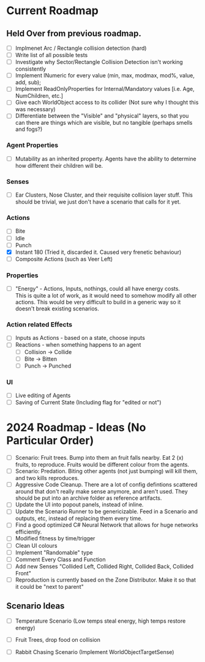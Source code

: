 # Current Roadmap

## Held Over from previous roadmap.
* [ ] Implmenet Arc / Rectangle collision detection (hard)
* [ ] Write list of all possible tests
* [ ] Investigate why Sector/Rectangle Collision Detection isn't working consistently
* [ ] Implement INumeric for every value (min, max, modmax, mod%, value, add, sub);
* [ ] Implement ReadOnlyProperties for Internal/Mandatory values [i.e. Age, NumChildren, etc.]
* [ ] Give each WorldObject access to its collider (Not sure why I thought this was necessary)
* [ ] Differentiate between the "Visible" and "physical" layers, so that you can there are things which are visible, but no tangible (perhaps smells and fogs?)

### Agent Properties
* [ ] Mutability as an inherited property. Agents have the ability to determine how different their children will be.

### Senses
* [ ] Ear Clusters, Nose Cluster, and their requisite collision layer stuff. This should be trivial, we just don't have a scenario that calls for it yet.

### Actions
* [ ] Bite
* [ ] Idle
* [ ] Punch
* [x] Instant 180 (Tried it, discarded it. Caused very frenetic behaviour)
* [ ] Composite Actions (such as Veer Left)

### Properties
* [ ] "Energy" - Actions, Inputs, nothings, could all have energy costs. 	
       This is quite a lot of work, as it would need to somehow modify all other actions. This would be very difficult to build in a generic way so it doesn't break existing scenarios.

### Action related Effects
* [ ] Inputs as Actions - based on a state, choose inputs
* [ ] Reactions - when something happens to an agent
   * [ ] Collision -> Collide
   * [ ] Bite -> Bitten
   * [ ] Punch -> Punched

### UI
* [ ] Live editing of Agents
* [ ] Saving of Current State (Including flag for "edited or not")

# 2024 Roadmap - Ideas (No Particular Order)
* [ ] Scenario: Fruit trees. Bump into them an fruit falls nearby. Eat 2 (x) fruits, to reproduce. Fruits would be different colour from the agents.
* [ ] Scenario: Predation. Biting other agents (not just bumping) will kill them, and two kills reproduces. 
* [ ] Aggressive Code Cleanup. There are a lot of config defintions scattered around that don't really make sense anymore, and aren't used. They should be put into an archive folder as reference artifacts.
* [ ] Update the UI into popout panels, instead of inline.
* [ ] Update the Scenario Runner to be genericizable. Feed in a Scenario and outputs, etc, instead of replacing them every time. 
* [ ] Find a good optimized C# Neural Network that allows for huge networks efficiently.
* [ ] Modified fitness by time/trigger
* [ ] Clean UI colours
* [ ] Implement "Randomable" type
* [ ] Comment Every Class and Function
* [ ] Add new Senses "Collided Left, Collided Right, Collided Back, Collided Front"
* [ ] Reproduction is currently based on the Zone Distributor. Make it so that it could be "next to parent"

## Scenario Ideas
* [ ] Temperature Scenario (Low temps steal energy, high temps restore energy)
* [ ] Fruit Trees, drop food on collision
* [ ] Rabbit Chasing Scenario (Implement WorldObjectTargetSense)

